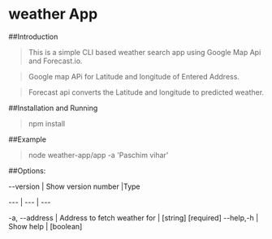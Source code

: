 # weather App

##Introduction

>This is a simple CLI  based weather search app using Google Map Api and Forecast.io.

>Google map APi for Latitude and longitude of Entered Address.

>Forecast api converts the Latitude and longitude to predicted weather.

##Installation and Running

> npm install

##Example

>node weather-app/app -a 'Paschim vihar'

##Options:

--version | Show version number |Type

  --- | --- | ---         

  -a, --address | Address to fetch weather for | [string] [required]
  --help,-h | Show help | [boolean]
